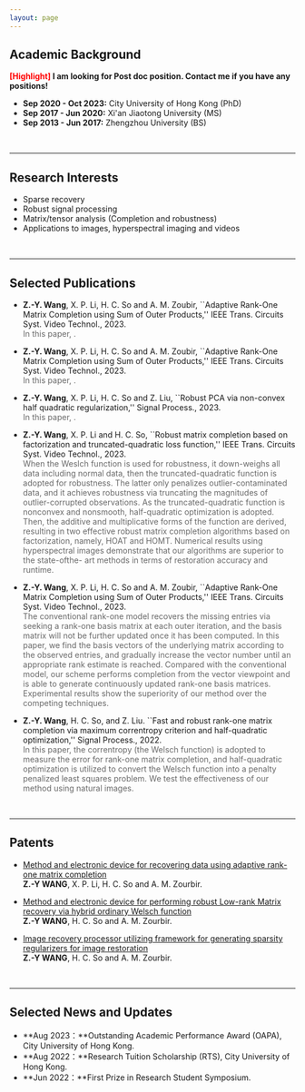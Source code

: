 ```yaml
---
layout: page
---
```


## Academic Background

**<font color='red'>[Highlight]</font> I am looking for Post doc position. Contact me if you have any positions!**

- **Sep 2020 - Oct 2023:** City University of Hong Kong (PhD)
- **Sep 2017 - Jun 2020:** Xi'an Jiaotong University (MS)
- **Sep 2013 - Jun 2017:** Zhengzhou University (BS)

<br>

---

## Research Interests

- Sparse recovery
- Robust signal processing
- Matrix/tensor analysis (Completion and robustness)
- Applications to images, hyperspectral imaging and videos

<br>

---

## Selected Publications
- **Z.-Y. Wang**,  X. P. Li, H. C. So and A. M. Zoubir, ``Adaptive Rank-One Matrix Completion using Sum of Outer Products,'' IEEE Trans. Circuits Syst. Video Technol., 2023.  
<font color='dimgray'>In this paper, .</font>


- **Z.-Y. Wang**,  X. P. Li, H. C. So and A. M. Zoubir, ``Adaptive Rank-One Matrix Completion using Sum of Outer Products,'' IEEE Trans. Circuits Syst. Video Technol., 2023.  
<font color='dimgray'>In this paper, .</font>


- **Z.-Y. Wang**, X. P. Li, H. C. So and Z. Liu, ``Robust PCA via non-convex half quadratic regularization,'' Signal Process., 2023.  
<font color='dimgray'>In this paper, .</font>


- **Z.-Y. Wang**,  X. P. Li and H. C. So, ``Robust matrix completion based on factorization and truncated-quadratic loss function,'' IEEE Trans. Circuits Syst. Video Technol., 2023.  
<font color='dimgray'>When the Weslch function is used for robustness, it down-weighs all data including normal data, then the truncated-quadratic function is adopted for robustness. The latter only penalizes outlier-contaminated data, and it achieves robustness via truncating the magnitudes of outlier-corrupted observations. As the truncated-quadratic function is nonconvex and nonsmooth, half-quadratic optimization is adopted. Then, the additive and multiplicative forms of the function are derived, resulting in two effective robust matrix completion algorithms based on factorization, namely, HOAT and HOMT. Numerical results using hyperspectral images demonstrate that our algorithms are superior to the state-ofthe-
art methods in terms of restoration accuracy and runtime. </font>


- **Z.-Y. Wang**,  X. P. Li, H. C. So and A. M. Zoubir, ``Adaptive Rank-One Matrix Completion using Sum of Outer Products,'' IEEE Trans. Circuits Syst. Video Technol., 2023.  
<font color='dimgray'>The conventional rank-one model recovers the missing entries via seeking a rank-one basis matrix at each outer iteration, and the basis matrix will not be further updated once it has been computed. In this paper, we find the basis vectors of
the underlying matrix according to the observed entries, and
gradually increase the vector number until an appropriate rank
estimate is reached. Compared with the conventional model, our scheme performs completion from the vector viewpoint and is able to generate continuously updated rank-one basis matrices. Experimental results show the superiority of our method over the competing techniques.</font>


- **Z.-Y. Wang**,  H. C. So, and Z. Liu. ``Fast and robust rank-one matrix completion via maximum correntropy criterion and half-quadratic optimization,'' Signal Process., 2022.  
<font color='dimgray'>In this paper, the correntropy (the Welsch function) is adopted to measure the error for rank-one matrix completion, and half-quadratic optimization is utilized to convert the Welsch function into a penalty penalized least squares problem. We test the effectiveness of our method using natural images.</font>


<br>

---

## Patents

- [Method and electronic device for recovering data using adaptive rank-one matrix completion](https://scholars.cityu.edu.hk/en/publications/method-and-electronic-device-for-recovering-data-using-adaptive-rankone-matrix-completion(cf0eb27f-0332-4c3f-8879-ab03983f78ad).html)<br>**Z.-Y WANG**, X. P. Li, H. C. So and A. M. Zourbir.<br>


- [Method and electronic device for performing robust Low-rank Matrix recovery via hybrid ordinary Welsch function](https://scholars.cityu.edu.hk/en/publications/method-and-electronic-device-for-performing-robust-lowrank-matrix-recovery-via-hybrid-ordinarywelsch-function(1026a6d2-901d-4e92-9ad7-79783d904f92).html)<br>**Z.-Y WANG**, H. C. So and A. M. Zourbir.<br>


- [Image recovery processor utilizing framework for generating sparsity regularizers for image restoration](https://scholars.cityu.edu.hk/en/publications/image-recovery-processor-utilizing-framework-for-generating-sparsity-regularizers-for-image-restoration(91661132-074d-4c3b-a60e-13a961a04a3a).html)<br>**Z.-Y WANG**, H. C. So and A. M. Zourbir.<br>


<br>

---

## Selected News and Updates

- **Aug 2023：**Outstanding Academic Performance Award (OAPA), City University of Hong Kong.
- **Aug 2022：**Research Tuition Scholarship (RTS), City University of Hong Kong.
- **Jun 2022：**First Prize in Research Student Symposium.

